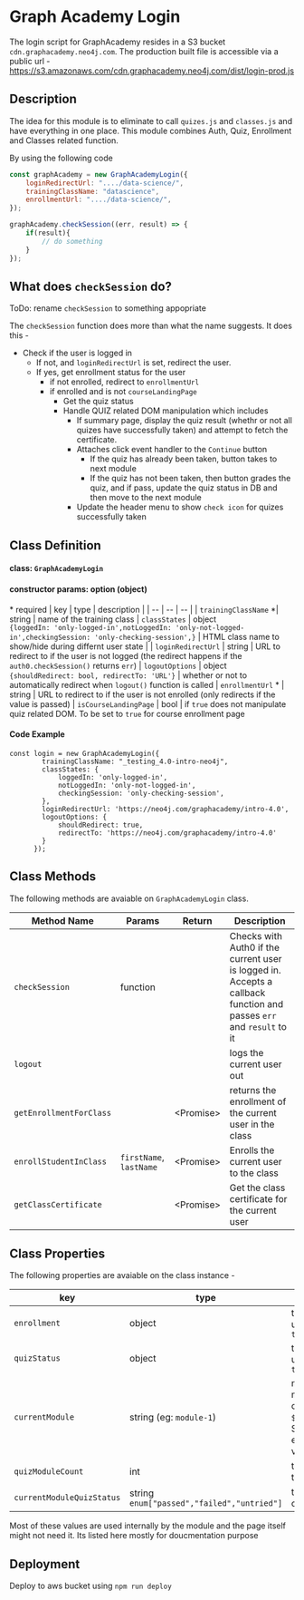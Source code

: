 
# Graph Academy Login

The login script for GraphAcademy resides in a S3 bucket `cdn.graphacademy.neo4j.com`.
The production built file is accessible via a public url - https://s3.amazonaws.com/cdn.graphacademy.neo4j.com/dist/login-prod.js

##  Description
The idea for this module is to eliminate to call `quizes.js` and `classes.js`
 and have everything in one place. This module combines Auth, Quiz, Enrollment and Classes related function.

By using the following code
```js
const graphAcademy = new GraphAcademyLogin({
	loginRedirectUrl: "..../data-science/",
	trainingClassName: "datascience",
	enrollmentUrl: "..../data-science/",
});

graphAcademy.checkSession((err, result) => {
	if(result){
		// do something
	}
});
```
## What does `checkSession` do?
ToDo: rename `checkSession` to something appopriate

The `checkSession` function does more than what the name suggests. It does this -

* Check if the user is logged in
	* If not, and `loginRedirectUrl` is set, redirect the user.
	* If yes, get enrollment status for the user
		* if not enrolled, redirect to `enrollmentUrl`
		* if enrolled and is not `courseLandingPage`
			* Get the quiz status
			* Handle QUIZ related DOM manipulation which includes
				* If summary page, display the quiz result (whethr or not all quizes have successfully taken) and attempt to fetch the certificate.
				* Attaches click event handler to the `Continue` button
					* If the quiz has already been taken, button takes to next module
					* If the quiz has not been taken, then button grades the quiz, and if pass, update the quiz status in DB and then move to the next module
				* Update the header menu to show `check icon` for quizes successfully taken

## Class Definition
#### class: `GraphAcademyLogin`
#### constructor params: option (object)
\* required
| key | type | description |
| -- | -- | -- |
| `trainingClassName` *| string | name of the training class
| `classStates` | object <br/> `{loggedIn: 'only-logged-in',notLoggedIn: 'only-not-logged-in',checkingSession: 'only-checking-session',}` | HTML class name to show/hide during differnt user state |
| `loginRedirectUrl` | string | URL to redirect to if the user is not logged (the redirect happens if the `auth0.checkSession()` returns `err`)
| `logoutOptions` | object<br/> `{shouldRedirect: bool, redirectTo: 'URL'}` | whether or not to automatically redirect when `logout()` function is called
| `enrollmentUrl` * | string | URL to redirect to if the user is not enrolled (only redirects if the value is passed)
| `isCourseLandingPage` | bool | if `true` does not manipulate quiz related DOM. To be set to `true` for course enrollment page

#### Code Example
```
const login = new GraphAcademyLogin({
        trainingClassName: "_testing_4.0-intro-neo4j",
        classStates: {
			loggedIn: 'only-logged-in',
          	notLoggedIn: 'only-not-logged-in',
	        checkingSession: 'only-checking-session',
        },
        loginRedirectUrl: 'https://neo4j.com/graphacademy/intro-4.0',
        logoutOptions: {
			shouldRedirect: true,
			redirectTo: 'https://neo4j.com/graphacademy/intro-4.0'
		}
      });
```

## Class Methods
The following methods are avaiable on `GraphAcademyLogin` class.

| Method Name | Params | Return |Description |
| -- | -- | -- | -- |
| `checkSession` | function |  |Checks with Auth0 if the current user is logged in. Accepts a callback function and passes `err` and `result` to it
| `logout` | | |logs the current user out |
| `getEnrollmentForClass` | |\<Promise\>| returns the enrollment of the current user in the class 
| `enrollStudentInClass` | `firstName`, `lastName` | \<Promise\>| Enrolls the current user to the class
| `getClassCertificate` | | \<Promise\>|Get the class certificate for the current user

## Class Properties
The following properties are avaiable on the class instance -

| key | type | description
|--|--|--|
|`enrollment`|object|the enrollment of the user for the `trainingClassName`
|`quizStatus`|object|the quiz status of the user fot the `trainingClassName`
|`currentModule`|string (eg: `module-1`) | name of the current module. Feteched by calling `$(".quiz").attr("id");`. So if the quiz does not exist for a module, the value will be null
|`quizModuleCount`|int|total number of modules that have a quiz
|`currentModuleQuizStatus`|string `enum["passed","failed","untried"]`|the quiz status of the current module

Most of these values are used internally by the module and the page itself might not need it. Its listed here mostly for doucmentation purpose

## Deployment
Deploy to aws bucket using `npm run deploy`
